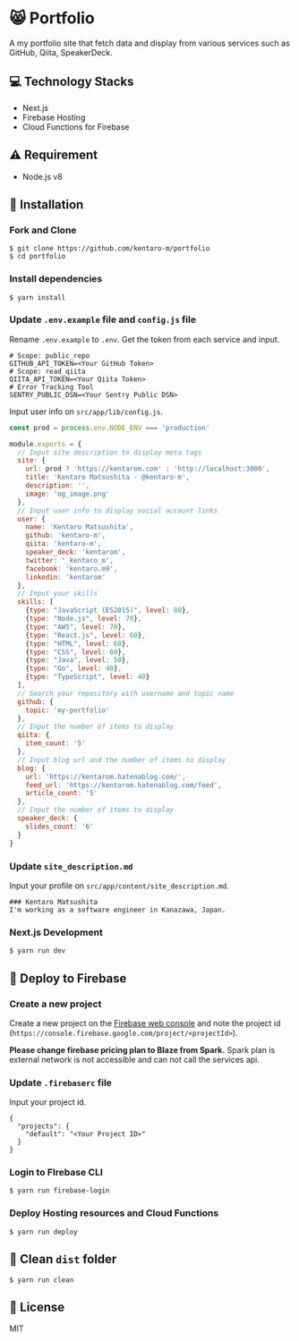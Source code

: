 # :smile_cat: Portfolio
A my portfolio site that fetch data and display from various services such as GitHub, Qiita, SpeakerDeck.

## :computer: Technology Stacks
* Next.js
* Firebase Hosting
* Cloud Functions for Firebase

## :warning: Requirement
* Node.js v8 

## :floppy_disk: Installation

### Fork and Clone 
```
$ git clone https://github.com/kentaro-m/portfolio
$ cd portfolio
```

### Install dependencies
```
$ yarn install
```

### Update `.env.example` file and `config.js` file
Rename `.env.example` to `.env`. Get the token from each service and input.
```
# Scope: public_repo
GITHUB_API_TOKEN=<Your GitHub Token>
# Scope: read_qiita
QIITA_API_TOKEN=<Your Qiita Token>
# Error Tracking Tool
SENTRY_PUBLIC_DSN=<Your Sentry Public DSN> 
```

Input user info on `src/app/lib/config.js`.
```js
const prod = process.env.NODE_ENV === 'production'

module.exports = {
  // Input site description to display meta tags
  site: {
    url: prod ? 'https://kentarom.com' : 'http://localhost:3000',
    title: 'Kentaro Matsushita - @kentaro-m',
    description: '',
    image: 'og_image.png'
  },
  // Input user info to display social account links
  user: {
    name: 'Kentaro Matsushita',
    github: 'kentaro-m',
    qiita: 'kentaro-m',
    speaker_deck: 'kentarom',
    twitter: '_kentaro_m',
    facebook: 'kentaro.m9',
    linkedin: 'kentarom'
  },
  // Input your skills
  skills: [
    {type: "JavaScript (ES2015)", level: 80},
    {type: "Node.js", level: 70},
    {type: "AWS", level: 70},
    {type: "React.js", level: 60},
    {type: "HTML", level: 60},
    {type: "CSS", level: 60},
    {type: "Java", level: 50},
    {type: "Go", level: 40},
    {type: "TypeScript", level: 40}
  ],
  // Search your repository with username and topic name
  github: {
    topic: 'my-portfolio'
  },
  // Input the number of items to display
  qiita: {
    item_count: '5'
  },
  // Input blog url and the number of items to display
  blog: {
    url: 'https://kentarom.hatenablog.com/',
    feed_url: 'https://kentarom.hatenablog.com/feed',
    article_count: '5'
  },
  // Input the number of items to display
  speaker_deck: {
    slides_count: '6'
  }
}
```

### Update `site_description.md`
Input your profile on `src/app/content/site_description.md`.

```
### Kentaro Matsushita
I'm working as a software engineer in Kanazawa, Japan.
```

### Next.js Development
```
$ yarn run dev
```

## :rocket: Deploy to Firebase

### Create a new project
Create a new project on the [Firebase web console](https://console.firebase.google.com/) and note the project id (`https://console.firebase.google.com/project/<projectId>`). 

**Please change firebase pricing plan to Blaze from Spark.** Spark plan is external network is not accessible and can not call the services api. 

### Update `.firebaserc` file
Input your project id.

```
{
  "projects": {
    "default": "<Your Project ID>"
  }
}
```

### Login to FIrebase CLI
```
$ yarn run firebase-login
```

### Deploy Hosting resources and Cloud Functions
```
$ yarn run deploy
```

## :shower: Clean `dist` folder
```
$ yarn run clean
```

## :memo: License
MIT
